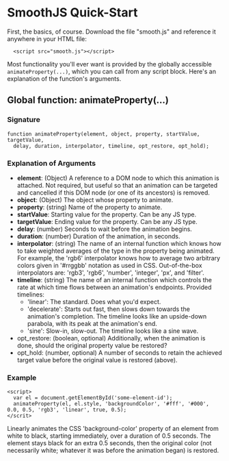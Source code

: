 # SmoothJS Quick-Start #

First, the basics, of course. Download the file "smooth.js" and reference it anywhere in your HTML file:

```
  <script src="smooth.js"></script>
```

Most functionality you'll ever want is provided by the globally accessible `animateProperty(...)`, which you can call from any script block. Here's an explanation of the function's arguments.

## Global function: animateProperty(...) ##

### Signature ###

```
function animateProperty(element, object, property, startValue, targetValue,
  delay, duration, interpolator, timeline, opt_restore, opt_hold);			
```

### Explanation of Arguments ###

  * **element**: (Object) A reference to a DOM node to which this animation is attached. Not required, but useful so that an animation can be targeted and cancelled if this DOM node (or one of its ancestors) is removed.
  * **object**: (Object) The object whose property to animate.
  * **property**: (string) Name of the property to animate.
  * **startValue**: Starting value for the property. Can be any JS type.
  * **targetValue**: Ending value for the property. Can be any JS type.
  * **delay**: (number) Seconds to wait before the animation begins.
  * **duration**: (number) Duration of the animation, in seconds.
  * **interpolator**: (string) The name of an internal function which knows how to take weighted averages of the type in the property being animated. For example, the 'rgb6' interpolator knows how to average two arbitrary colors given in '#rrggbb' notation as used in CSS. Out-of-the-box interpolators are: 'rgb3', 'rgb6', 'number', 'integer', 'px', and 'filter'.
  * **timeline**: (string) The name of an internal function which controls the rate at which time flows between an animation's endpoints. Provided timelines:
    * 'linear': The standard. Does what you'd expect.
    * 'decelerate': Starts out fast, then slows down towards the animation's completion. The timeline looks like an upside-down parabola, with its peak at the animation's end.
    * 'sine': Slow-in, slow-out. The timeline looks like a sine wave.
  * opt\_restore: (boolean, optional) Additionally, when the animation is done, should the original property value be restored?
  * opt\_hold: (number, optional) A number of seconds to retain the achieved target value before the original value is restored (above).

### Example ###

```
<script>
  var el = document.getElementById('some-element-id');
  animateProperty(el, el.style, 'backgroundColor', '#fff', '#000', 0.0, 0.5, 'rgb3', 'linear', true, 0.5);
</scrit>
```

Linearly animates the CSS 'background-color' property of an element from white to black, starting immediately, over a duration of 0.5 seconds. The element stays black for an extra 0.5 seconds, then the original color (not necessarily white; whatever it was before the animation began) is restored.